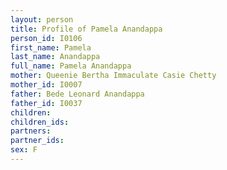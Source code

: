 ```yaml
---
layout: person
title: Profile of Pamela Anandappa
person_id: I0106
first_name: Pamela
last_name: Anandappa
full_name: Pamela Anandappa
mother: Queenie Bertha Immaculate Casie Chetty
mother_id: I0007
father: Bede Leonard Anandappa
father_id: I0037
children:
children_ids:
partners:
partner_ids:
sex: F
---
```


